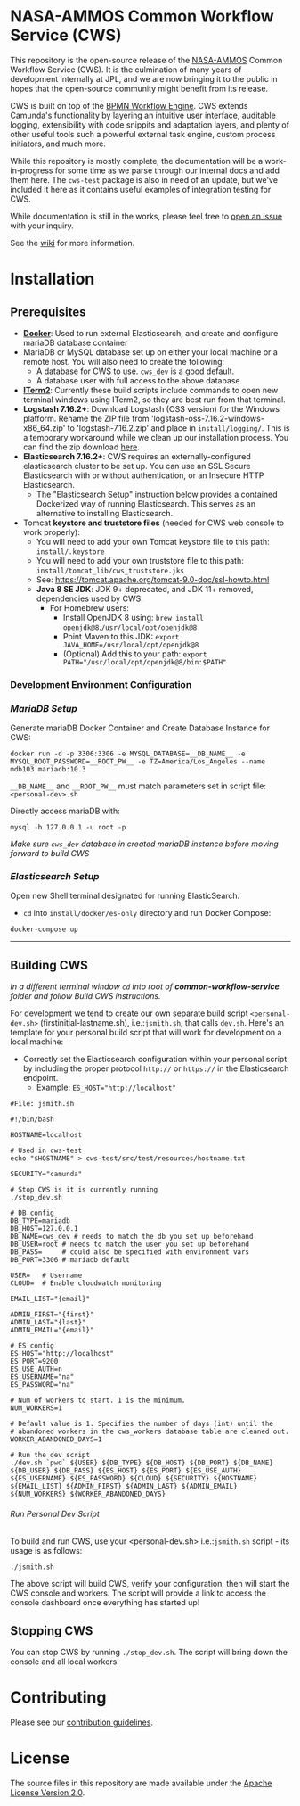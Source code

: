 # NASA-AMMOS Common Workflow Service (CWS)

This repository is the open-source release of the [NASA-AMMOS](https://ammos.nasa.gov/) Common Workflow Service (CWS). It is the culmination of many years of development internally at JPL, and we are now bringing it to the public in hopes that the open-source community might benefit from its release.

CWS is built on top of the [BPMN Workflow Engine](https://camunda.com/products/camunda-bpm/bpmn-engine/). CWS extends Camunda's functionality by layering an intuitive user interface, auditable logging, extensibility with code snippits and adaptation layers, and plenty of other useful tools such a powerful external task engine, custom process initiators, and much more.

While this repository is mostly complete, the documentation will be a work-in-progress for some time as we parse through our internal docs and add them here. The `cws-test` package is also in need of an update, but we've included it here as it contains useful examples of integration testing for CWS.

While documentation is still in the works, please feel free to [open an issue](https://github.com/NASA-AMMOS/commoan-workflow-service/issues/new/choose) with your inquiry.

See the [wiki](https://github.com/NASA-AMMOS/common-workflow-service/wiki) for more information.

# Installation

## Prerequisites

- [**Docker**](https://docs.docker.com/get-docker/): Used to run external Elasticsearch, and create and configure mariaDB database container
- MariaDB or MySQL database set up on either your local machine or a remote host. You will also need to create the following:
    - A database for CWS to use. `cws_dev` is a good default.
    - A database user with full access to the above database.
- [**ITerm2**](https://iterm2.com/): Currently these build scripts include commands to open new terminal windows using ITerm2, so they are best run from that terminal.
- **Logstash 7.16.2+**: Download Logstash (OSS version) for the Windows platform. Rename the ZIP file from 'logstash-oss-7.16.2-windows-x86_64.zip' to 'logstash-7.16.2.zip' and place in `install/logging/`. This is a temporary workaround while we clean up our installation process. You can find the zip download [here](https://www.elastic.co/downloads/past-releases/logstash-oss-7-16-2).
- **Elasticsearch 7.16.2+**: CWS requires an externally-configured elasticsearch cluster to be set up. You can use an SSL Secure Elasticsearch with or without authentication, or an Insecure HTTP Elasticsearch.
  - The "Elasticsearch Setup" instruction below provides a contained Dockerized way of running Elasticsearch. This serves as an alternative to installing Elasticsearch.
- Tomcat **keystore and truststore files** (needed for CWS web console to work properly):
    - You will need to add your own Tomcat keystore file to this path: `install/.keystore`
    - You will need to add your own truststore file to this path: `install/tomcat_lib/cws_truststore.jks`
    - See: https://tomcat.apache.org/tomcat-9.0-doc/ssl-howto.html
  - **Java 8 SE JDK**: JDK 9+ deprecated, and JDK 11+ removed, dependencies used by CWS.
    - For Homebrew users:
      - Install OpenJDK 8 using: `brew install openjdk@8`.`/usr/local/opt/openjdk@8`
      - Point Maven to this JDK: `export JAVA_HOME=/usr/local/opt/openjdk@8`
      - (Optional) Add this to your path: `export PATH="/usr/local/opt/openjdk@8/bin:$PATH"`


### **Development Environment Configuration**

### _MariaDB Setup_

Generate mariaDB Docker Container and Create Database Instance for CWS:
```
docker run -d -p 3306:3306 -e MYSQL_DATABASE=__DB_NAME__ -e MYSQL_ROOT_PASSWORD=__ROOT_PW__ -e TZ=America/Los_Angeles --name mdb103 mariadb:10.3
```

`__DB_NAME__` and `__ROOT_PW__` must match parameters set in script file: `<personal-dev>.sh`

Directly access mariaDB with:

```
mysql -h 127.0.0.1 -u root -p
```

_Make sure `cws_dev` database in created mariaDB instance before moving forward to build CWS_

### _Elasticsearch Setup_
Open new Shell terminal designated for running ElasticSearch.

* `cd` into `install/docker/es-only` directory and run Docker Compose:
```
docker-compose up
```



-----
## Building CWS


_In a different terminal window `cd` into root of **common-workflow-service** folder and follow Build CWS instructions._



For development we tend to create our own separate build script `<personal-dev.sh>` (firstinitial-lastname.sh), i.e.:`jsmith.sh`, that calls `dev.sh`. Here's an template for your personal build script that will work for development on a local machine:

* Correctly set the Elasticsearch configuration within your personal script by including the proper protocol `http://` or `https://` in the Elasticsearch endpoint.
    * Example: `ES_HOST="http://localhost"`

```
#File: jsmith.sh

#!/bin/bash

HOSTNAME=localhost

# Used in cws-test
echo "$HOSTNAME" > cws-test/src/test/resources/hostname.txt

SECURITY="camunda"

# Stop CWS is it is currently running
./stop_dev.sh

# DB config
DB_TYPE=mariadb
DB_HOST=127.0.0.1
DB_NAME=cws_dev # needs to match the db you set up beforehand
DB_USER=root # needs to match the user you set up beforehand
DB_PASS=     # could also be specified with environment vars
DB_PORT=3306 # mariadb default

USER=   # Username
CLOUD=  # Enable cloudwatch monitoring

EMAIL_LIST="{email}"

ADMIN_FIRST="{first}"
ADMIN_LAST="{last}"
ADMIN_EMAIL="{email}"

# ES config
ES_HOST="http://localhost"
ES_PORT=9200
ES_USE_AUTH=n
ES_USERNAME="na"
ES_PASSWORD="na"

# Num of workers to start. 1 is the minimum.
NUM_WORKERS=1

# Default value is 1. Specifies the number of days (int) until the
# abandoned workers in the cws_workers database table are cleaned out.
WORKER_ABANDONED_DAYS=1

# Run the dev script
./dev.sh `pwd` ${USER} ${DB_TYPE} ${DB_HOST} ${DB_PORT} ${DB_NAME} ${DB_USER} ${DB_PASS} ${ES_HOST} ${ES_PORT} ${ES_USE_AUTH} ${ES_USERNAME} ${ES_PASSWORD} ${CLOUD} ${SECURITY} ${HOSTNAME} ${EMAIL_LIST} ${ADMIN_FIRST} ${ADMIN_LAST} ${ADMIN_EMAIL} ${NUM_WORKERS} ${WORKER_ABANDONED_DAYS}
```

###### Run Personal Dev Script
To build and run CWS, use your <personal-dev.sh> i.e.:`jsmith.sh` script - its usage is as follows:

```
./jsmith.sh
```



The above script will build CWS, verify your configuration, then will start the CWS console and workers. The script will provide a link to access the console dashboard once everything has started up!

## Stopping CWS

You can stop CWS by running `./stop_dev.sh`. The script will bring down the console and all local workers.

# Contributing

Please see our [contribution guidelines](https://github.com/NASA-AMMOS/common-workflow-service/blob/main/CONTRIBUTING.md).

# License

The source files in this repository are made available under the [Apache License Version 2.0](https://github.com/NASA-AMMOS/common-workflow-service/blob/main/LICENSE).

